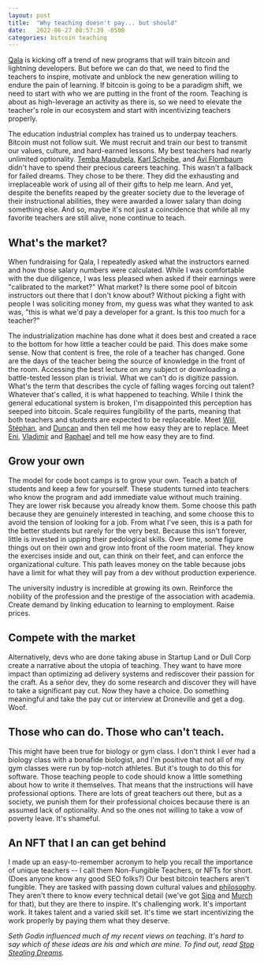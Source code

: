 ```yaml
---
layout: post
title:  "Why teaching doesn't pay... but should"
date:   2022-06-27 08:57:39 -0500
categories: bitcoin teaching
---
```


[Qala](https://qala.dev/) is kicking off a trend of new programs that will train bitcoin and lightning developers. But before we can do that, we need to find the teachers to inspire, motivate and unblock the new generation willing to endure the pain of learning. If bitcoin is going to be a paradigm shift, we need to start with who we are putting in the front of the room. Teaching is about as high-leverage an activity as there is, so we need to elevate the teacher's role in our ecosystem and start with incentivizing teachers properly.

The education industrial complex has trained us to underpay teachers. Bitcoin must not follow suit. We must recruit and train our best to transmit our values, culture, and hard-earned lessons. My best teachers had nearly unlimited optionality. [Temba Maqubela](https://en.wikipedia.org/wiki/Temba_Maqubela), [Karl Scheibe](http://karlscheibe.com/), and [Avi Flombaum](https://aviflombaum.com/) didn't have to spend their precious careers teaching. This wasn't a fallback for failed dreams. They chose to be there. They did the exhausting and irreplaceable work of using all of their gifts to help me learn. And yet, despite the benefits reaped by the greater society due to the leverage of their instructional abilities, they were awarded a lower salary than doing something else. And so, maybe it's not just a coincidence that while all my favorite teachers are still alive, none continue to teach.

## What's the market?

When fundraising for Qala, I repeatedly asked what the instructors earned and how those salary numbers were calculated. While I was comfortable with the due diligence, I was less pleased when asked if their earnings were "calibrated to the market?" What market? Is there some pool of bitcoin instructors out there that I don't know about? Without picking a fight with people I was soliciting money from, my guess was what they wanted to ask was, "this is what we'd pay a developer for a grant. Is this too much for a teacher?"

The industrialization machine has done what it does best and created a race to the bottom for how little a teacher could be paid. This does make some sense. Now that content is free, the role of a teacher has changed. Gone are the days of the teacher being the source of knowledge in the front of the room. Accessing the best lecture on any subject or downloading a battle-tested lesson plan is trivial. What we can't do is digitize passion. What's the term that describes the cycle of falling wages forcing out talent? Whatever that's called, it is what happened to teaching. While I think the general educational system is broken, I'm disappointed this perception has seeped into bitcoin. Scale requires fungibility of the parts, meaning that both teachers and students are expected to be replaceable. Meet [Will](https://twitter.com/willcl_ark), [Stéphan](https://twitter.com/stphnvlstk), and [Duncan](https://twitter.com/dunxen) and then tell me how easy they are to replace. Meet [Eni](https://github.com/enigbe/), [Vladimir](https://www.vladimirfomene.com/) and [Raphael](https://github.com/elraphty) and tell me how easy they are to find.

## Grow your own

The model for code boot camps is to grow your own. Teach a batch of students and keep a few for yourself. These students turned into teachers who know the program and add immediate value without much training. They are lower risk because you already know them. Some choose this path because they are genuinely interested in teaching, and some choose this to avoid the tension of looking for a job. From what I've seen, this is a path for the better students but rarely for the very best. Because this isn't forever, little is invested in upping their pedological skills. Over time, some figure things out on their own and grow into front of the room material. They know the exercises inside and out, can think on their feet, and can enforce the organizational culture. This path leaves money on the table because jobs have a limit for what they will pay from a dev without production experience.

The university industry is incredible at growing its own. Reinforce the nobility of the profession and the prestige of the association with academia. Create demand by linking education to learning to employment. Raise prices.

## Compete with the market

Alternatively, devs who are done taking abuse in Startup Land or Dull Corp create a narrative about the utopia of teaching. They want to have more impact than optimizing ad delivery systems and rediscover their passion for the craft. As a señor dev, they do some research and discover they will have to take a significant pay cut. Now they have a choice. Do something meaningful and take the pay cut or interview at Droneville and get a dog. Woof.

## Those who can do. Those who can't teach.

This might have been true for biology or gym class. I don't think I ever had a biology class with a bonafide biologist, and I'm positive that not all of my gym classes were run by top-notch athletes. But it's tough to do this for software. Those teaching people to code should know a little something about how to write it themselves. That means that the instructions will have professional options. There are lots of great teachers out there, but as a society, we punish them for their professional choices because there is an assumed lack of optionality. And so the ones not willing to take a vow of poverty leave. It's shameful.

## An NFT that I an can get behind

I made up an easy-to-remember acronym to help you recall the importance of unique teachers -- I call them Non-Fungible Teachers, or NFTs for short. (Does anyone know any good SEO folks?) Our best bitcoin teachers aren't fungible. They are tasked with passing down cultural values and [philosophy](https://github.com/bitcoin-dev-philosophy/btcphilosophy). They aren't there to know every technical detail (we've got [Sipa](https://github.com/sipa) and [Murch](https://twitter.com/murchandamus) for that), but they are there to inspire. It's challenging work. It's important work. It takes talent and a varied skill set. It's time we start incentivizing the work properly by paying them what they deserve.


_Seth Godin influenced much of my recent views on teaching. It's hard to say which of these ideas are his and which are mine. To find out, read [Stop Stealing Dreams](https://seths.blog/wp-content/uploads/2019/05/stop-stealing-dreams6print.pdf)._
